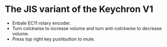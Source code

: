 # The JIS variant of the Keychron V1

- Enbale EC11 rotary encoder.
- Turn colckwise to increase volume and turn anti-colckwise to decrease volume.
- Press top right key pushbutton to mute.
